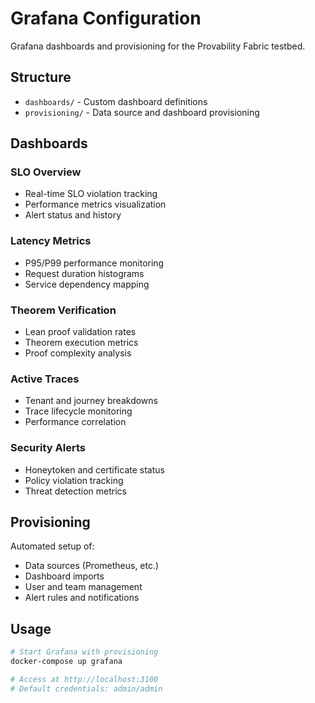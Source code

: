 # Grafana Configuration

Grafana dashboards and provisioning for the Provability Fabric testbed.

## Structure

- `dashboards/` - Custom dashboard definitions
- `provisioning/` - Data source and dashboard provisioning

## Dashboards

### SLO Overview
- Real-time SLO violation tracking
- Performance metrics visualization
- Alert status and history

### Latency Metrics
- P95/P99 performance monitoring
- Request duration histograms
- Service dependency mapping

### Theorem Verification
- Lean proof validation rates
- Theorem execution metrics
- Proof complexity analysis

### Active Traces
- Tenant and journey breakdowns
- Trace lifecycle monitoring
- Performance correlation

### Security Alerts
- Honeytoken and certificate status
- Policy violation tracking
- Threat detection metrics

## Provisioning

Automated setup of:
- Data sources (Prometheus, etc.)
- Dashboard imports
- User and team management
- Alert rules and notifications

## Usage

```bash
# Start Grafana with provisioning
docker-compose up grafana

# Access at http://localhost:3100
# Default credentials: admin/admin
```
